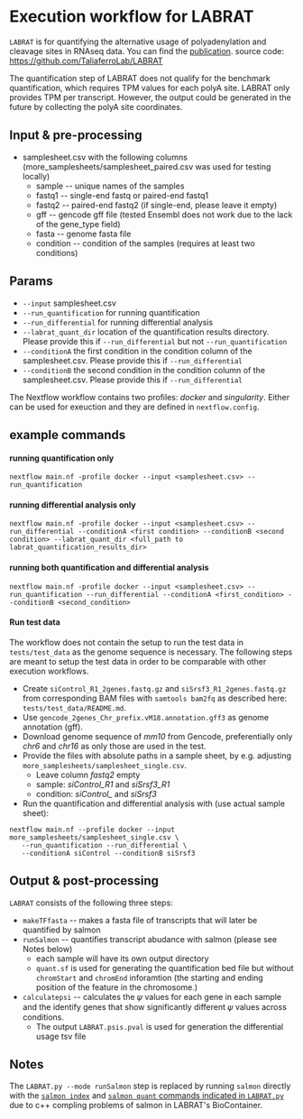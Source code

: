 # Execution workflow for LABRAT

`LABRAT` is for quantifying the alternative usage of polyadenylation and cleavage sites in RNAseq data. You can find the [publication](https://bmcgenomics.biomedcentral.com/articles/10.1186/s12864-021-07781-1).
source code: https://github.com/TaliaferroLab/LABRAT

The quantification step of LABRAT does not qualify for the benchmark quantification, which requires TPM values for each polyA site. LABRAT only provides TPM per transcript. 
However, the output could be generated in the future by collecting the polyA site coordinates. 

## Input & pre-processing
- samplesheet.csv with the following columns (more_samplesheets/samplesheet_paired.csv was used for testing locally)
  - sample -- unique names of the samples
  - fastq1 -- single-end fastq or paired-end fastq1
  - fastq2 -- paired-end fastq2 (if single-end, please leave it empty)
  - gff -- gencode gff file (tested Ensembl does not work due to the lack of the gene_type field)
  - fasta -- genome fasta file 
  - condition -- condition of the samples (requires at least two conditions)

## Params

- `--input` samplesheet.csv
- `--run_quantification` for running quantification
- `--run_differential` for running differential analysis
- `--labrat_quant_dir` location of the quantification results directory. Please provide this if `--run_differential` but not `--run_quantification`
- `--conditionA` the first condition in the condition column of the samplesheet.csv. Please provide this if `--run_differential`
- `--conditionB` the second condition in the condition column of the samplesheet.csv. Please provide this if `--run_differential`

The Nextflow workflow contains two profiles: *docker* and *singularity*. Either can be used for exeuction and they are defined in `nextflow.config`.

## example commands
#### running quantification only
```
nextflow main.nf -profile docker --input <samplesheet.csv> --run_quantification
```
#### running differential analysis only
```
nextflow main.nf -profile docker --input <samplesheet.csv> --run_differential --conditionA <first condition> --conditionB <second condition> --labrat_quant_dir <full_path to labrat_quantification_results_dir>
```
#### running both quantification and differential analysis
```
nextflow main.nf -profile docker --input <samplesheet.csv> --run_quantification --run_differential --conditionA <first_condition> --conditionB <second_condition>
```

#### Run test data

The workflow does not contain the setup to run the test data in `tests/test_data` as the genome sequence is necessary. 
The following steps are meant to setup the test data in order to be comparable with other execution workflows.

   * Create `siControl_R1_2genes.fastq.gz` and `siSrsf3_R1_2genes.fastq.gz` from corresponding BAM files with `samtools bam2fq` as described here: `tests/test_data/README.md`.
   * Use `gencode_2genes_Chr_prefix.vM18.annotation.gff3` as genome annotation (gff).
   * Download genome sequence of *mm10* from Gencode, preferentially only *chr6* and *chr16* as only those are used in the test.
   * Provide the files with absolute paths in a sample sheet, by e.g. adjusting `more_samplesheets/samplesheet_single.csv`.
      * Leave column *fastq2* empty
      * sample: *siControl_R1* and *siSrsf3_R1*
      * condition: *siControl_* and *siSrsf3*
   * Run the quantification and differential analysis with (use actual sample sheet):
   ```
   nextflow main.nf --profile docker --input more_samplesheets/samplesheet_single.csv \
      --run_quantification --run_differential \
      --conditionA siControl --conditionB siSrsf3
   ```

## Output & post-processing

`LABRAT` consists of the following three steps:
- `makeTFfasta` -- makes a fasta file of transcripts that will later be quantified by salmon
- `runSalmon` -- quantifies transcript abudance with salmon (please see Notes below)
   - each sample will have its own output directory
   - `quant.sf` is used for generating the quantification bed file but without `chromStart` and `chromEnd` inforamtion (the starting and ending position of the feature in the chromosome.)
- `calculatepsi` -- calculates the 𝜓 values for each gene in each sample and the identify genes that show significantly different 𝜓 values across conditions.
   - The output `LABRAT.psis.pval` is used for generation the differential usage tsv file

## Notes

The `LABRAT.py --mode runSalmon` step is replaced by running `salmon` directly with the [`salmon index`](https://github.com/TaliaferroLab/LABRAT/blob/73b9ddd6b7922a349419b49b2ed25e93e9f261f0/LABRAT.py#L877) and [`salmon quant` commands indicated in `LABRAT.py`](https://github.com/TaliaferroLab/LABRAT/blob/73b9ddd6b7922a349419b49b2ed25e93e9f261f0/LABRAT.py#L354) due to c++ compling problems of salmon in LABRAT's BioContainer.
